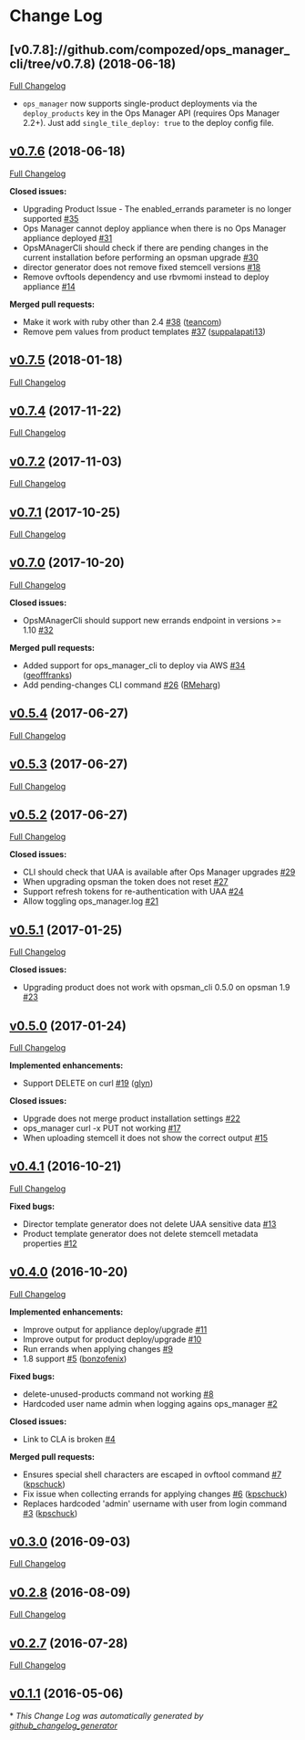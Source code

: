 # Change Log

## [v0.7.8]://github.com/compozed/ops_manager_cli/tree/v0.7.8) (2018-06-18)
[Full Changelog](https://github.com/compozed/ops_manager_cli/compare/v0.7.6...v0.7.8)

- `ops_manager` now supports single-product deployments via the `deploy_products` key in the
  Ops Manager API (requires Ops Manager 2.2+). Just add `single_tile_deploy: true` to the deploy
  config file.

## [v0.7.6](https://github.com/compozed/ops_manager_cli/tree/v0.7.6) (2018-06-18)
[Full Changelog](https://github.com/compozed/ops_manager_cli/compare/v0.7.5...v0.7.6)

**Closed issues:**

- Upgrading Product Issue - The enabled\_errands parameter is no longer supported [\#35](https://github.com/compozed/ops_manager_cli/issues/35)
- Ops Manager cannot deploy appliance when there is no Ops Manager appliance deployed [\#31](https://github.com/compozed/ops_manager_cli/issues/31)
- OpsMAnagerCli should check if there are pending changes in the current installation before performing an opsman upgrade [\#30](https://github.com/compozed/ops_manager_cli/issues/30)
- director generator does not remove fixed stemcell versions [\#18](https://github.com/compozed/ops_manager_cli/issues/18)
- Remove ovftools dependency and use rbvmomi instead to deploy appliance [\#14](https://github.com/compozed/ops_manager_cli/issues/14)

**Merged pull requests:**

- Make it work with ruby other than 2.4 [\#38](https://github.com/compozed/ops_manager_cli/pull/38) ([teancom](https://github.com/teancom))
- Remove pem values from product templates [\#37](https://github.com/compozed/ops_manager_cli/pull/37) ([suppalapati13](https://github.com/suppalapati13))

## [v0.7.5](https://github.com/compozed/ops_manager_cli/tree/v0.7.5) (2018-01-18)
[Full Changelog](https://github.com/compozed/ops_manager_cli/compare/v0.7.4...v0.7.5)

## [v0.7.4](https://github.com/compozed/ops_manager_cli/tree/v0.7.4) (2017-11-22)
[Full Changelog](https://github.com/compozed/ops_manager_cli/compare/v0.7.2...v0.7.4)

## [v0.7.2](https://github.com/compozed/ops_manager_cli/tree/v0.7.2) (2017-11-03)
[Full Changelog](https://github.com/compozed/ops_manager_cli/compare/v0.7.1...v0.7.2)

## [v0.7.1](https://github.com/compozed/ops_manager_cli/tree/v0.7.1) (2017-10-25)
[Full Changelog](https://github.com/compozed/ops_manager_cli/compare/v0.7.0...v0.7.1)

## [v0.7.0](https://github.com/compozed/ops_manager_cli/tree/v0.7.0) (2017-10-20)
[Full Changelog](https://github.com/compozed/ops_manager_cli/compare/v0.5.4...v0.7.0)

**Closed issues:**

- OpsMAnagerCli should support new errands endpoint in versions \>= 1.10 [\#32](https://github.com/compozed/ops_manager_cli/issues/32)

**Merged pull requests:**

- Added support for ops\_manager\_cli to deploy via AWS [\#34](https://github.com/compozed/ops_manager_cli/pull/34) ([geofffranks](https://github.com/geofffranks))
- Add pending-changes CLI command [\#26](https://github.com/compozed/ops_manager_cli/pull/26) ([RMeharg](https://github.com/RMeharg))

## [v0.5.4](https://github.com/compozed/ops_manager_cli/tree/v0.5.4) (2017-06-27)
[Full Changelog](https://github.com/compozed/ops_manager_cli/compare/v0.5.3...v0.5.4)

## [v0.5.3](https://github.com/compozed/ops_manager_cli/tree/v0.5.3) (2017-06-27)
[Full Changelog](https://github.com/compozed/ops_manager_cli/compare/v0.5.2...v0.5.3)

## [v0.5.2](https://github.com/compozed/ops_manager_cli/tree/v0.5.2) (2017-06-27)
[Full Changelog](https://github.com/compozed/ops_manager_cli/compare/v0.5.1...v0.5.2)

**Closed issues:**

- CLI should check that UAA is available after Ops Manager upgrades [\#29](https://github.com/compozed/ops_manager_cli/issues/29)
- When upgrading opsman the token does not reset [\#27](https://github.com/compozed/ops_manager_cli/issues/27)
- Support refresh tokens for re-authentication with UAA [\#24](https://github.com/compozed/ops_manager_cli/issues/24)
- Allow toggling ops\_manager.log [\#21](https://github.com/compozed/ops_manager_cli/issues/21)

## [v0.5.1](https://github.com/compozed/ops_manager_cli/tree/v0.5.1) (2017-01-25)
[Full Changelog](https://github.com/compozed/ops_manager_cli/compare/v0.5.0...v0.5.1)

**Closed issues:**

- Upgrading product does not work with opsman\_cli 0.5.0 on opsman 1.9 [\#23](https://github.com/compozed/ops_manager_cli/issues/23)

## [v0.5.0](https://github.com/compozed/ops_manager_cli/tree/v0.5.0) (2017-01-24)
[Full Changelog](https://github.com/compozed/ops_manager_cli/compare/v0.4.1...v0.5.0)

**Implemented enhancements:**

- Support DELETE on curl [\#19](https://github.com/compozed/ops_manager_cli/pull/19) ([glyn](https://github.com/glyn))

**Closed issues:**

- Upgrade does not merge product installation settings [\#22](https://github.com/compozed/ops_manager_cli/issues/22)
- ops\_manager curl -x PUT not working [\#17](https://github.com/compozed/ops_manager_cli/issues/17)
- When uploading stemcell it does not show the correct output [\#15](https://github.com/compozed/ops_manager_cli/issues/15)

## [v0.4.1](https://github.com/compozed/ops_manager_cli/tree/v0.4.1) (2016-10-21)
[Full Changelog](https://github.com/compozed/ops_manager_cli/compare/v0.4.0...v0.4.1)

**Fixed bugs:**

- Director template generator does not delete UAA sensitive data [\#13](https://github.com/compozed/ops_manager_cli/issues/13)
- Product template generator does not delete stemcell metadata properties [\#12](https://github.com/compozed/ops_manager_cli/issues/12)

## [v0.4.0](https://github.com/compozed/ops_manager_cli/tree/v0.4.0) (2016-10-20)
[Full Changelog](https://github.com/compozed/ops_manager_cli/compare/v0.3.0...v0.4.0)

**Implemented enhancements:**

- Improve output for appliance deploy/upgrade [\#11](https://github.com/compozed/ops_manager_cli/issues/11)
- Improve output for product deploy/upgrade [\#10](https://github.com/compozed/ops_manager_cli/issues/10)
- Run errands when applying changes [\#9](https://github.com/compozed/ops_manager_cli/issues/9)
- 1.8 support [\#5](https://github.com/compozed/ops_manager_cli/pull/5) ([bonzofenix](https://github.com/bonzofenix))

**Fixed bugs:**

- delete-unused-products command not working [\#8](https://github.com/compozed/ops_manager_cli/issues/8)
- Hardcoded user name admin when logging agains ops\_manager [\#2](https://github.com/compozed/ops_manager_cli/issues/2)

**Closed issues:**

- Link to CLA is broken [\#4](https://github.com/compozed/ops_manager_cli/issues/4)

**Merged pull requests:**

- Ensures special shell characters are escaped in ovftool command [\#7](https://github.com/compozed/ops_manager_cli/pull/7) ([kpschuck](https://github.com/kpschuck))
- Fix issue when collecting errands for applying changes [\#6](https://github.com/compozed/ops_manager_cli/pull/6) ([kpschuck](https://github.com/kpschuck))
- Replaces hardcoded 'admin' username with user from login command [\#3](https://github.com/compozed/ops_manager_cli/pull/3) ([kpschuck](https://github.com/kpschuck))

## [v0.3.0](https://github.com/compozed/ops_manager_cli/tree/v0.3.0) (2016-09-03)
[Full Changelog](https://github.com/compozed/ops_manager_cli/compare/v0.2.8...v0.3.0)

## [v0.2.8](https://github.com/compozed/ops_manager_cli/tree/v0.2.8) (2016-08-09)
[Full Changelog](https://github.com/compozed/ops_manager_cli/compare/v0.2.7...v0.2.8)

## [v0.2.7](https://github.com/compozed/ops_manager_cli/tree/v0.2.7) (2016-07-28)
[Full Changelog](https://github.com/compozed/ops_manager_cli/compare/v0.1.1...v0.2.7)

## [v0.1.1](https://github.com/compozed/ops_manager_cli/tree/v0.1.1) (2016-05-06)


\* *This Change Log was automatically generated by [github_changelog_generator](https://github.com/skywinder/Github-Changelog-Generator)*
